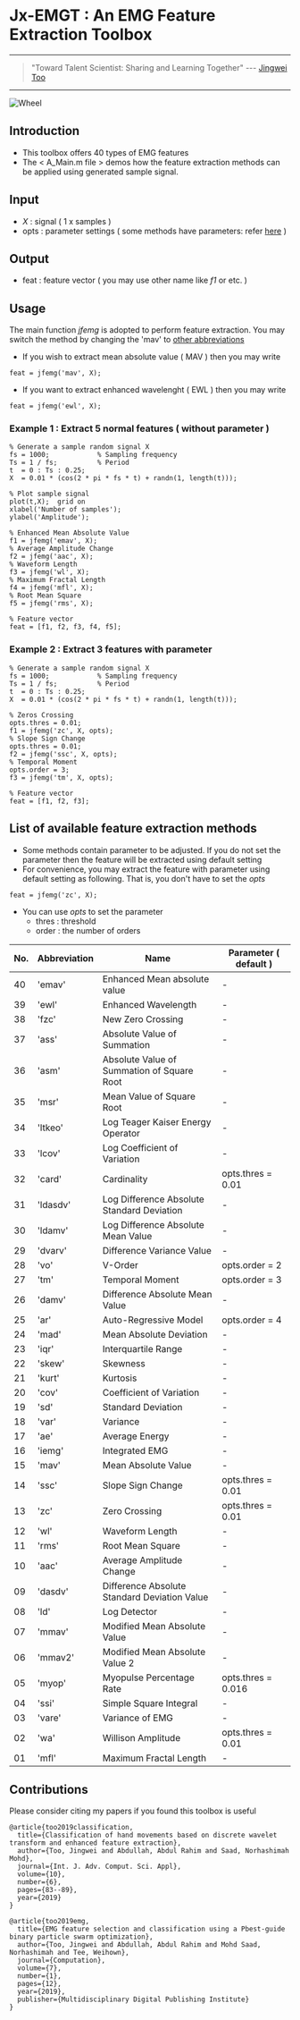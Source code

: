 # Jx-EMGT : An EMG Feature Extraction Toolbox

---
> "Toward Talent Scientist: Sharing and Learning Together"
>  --- [Jingwei Too](https://jingweitoo.wordpress.com/)
---

![Wheel](https://www.mathworks.com/matlabcentral/mlc-downloads/downloads/db6a0e07-32ec-4811-b2f8-55a80e53165e/23065655-7c83-43ba-93d5-2f4ad98c54a7/images/screenshot.PNG)


## Introduction

* This toolbox offers 40 types of EMG features 
* The < A_Main.m file > demos how the feature extraction methods can be applied using generated sample signal. 


## Input
* *X*   : signal ( 1 x samples )
* opts  : parameter settings ( some methods have parameters: refer [here](/README.md#list-of-available-feature-extraction-methods) )


## Output
* feat : feature vector ( you may use other name like *f1* or etc. ) 
    
    
## Usage
The main function *jfemg* is adopted to perform feature extraction. You may switch the method by changing the 'mav' to [other abbreviations](/README.md#list-of-available-feature-extraction-methods)
* If you wish to extract mean absolute value ( MAV ) then you may write
```code
feat = jfemg('mav', X);
```
* If you want to extract enhanced wavelenght ( EWL ) then you may write
```code
feat = jfemg('ewl', X);
```


### Example 1 : Extract 5 normal features ( without parameter )
```code 
% Generate a sample random signal X
fs = 1000;            % Sampling frequency 
Ts = 1 / fs;          % Period
t  = 0 : Ts : 0.25; 
X  = 0.01 * (cos(2 * pi * fs * t) + randn(1, length(t)));

% Plot sample signal
plot(t,X);  grid on
xlabel('Number of samples');
ylabel('Amplitude');

% Enhanced Mean Absolute Value
f1 = jfemg('emav', X); 
% Average Amplitude Change
f2 = jfemg('aac', X); 
% Waveform Length
f3 = jfemg('wl', X); 
% Maximum Fractal Length 
f4 = jfemg('mfl', X); 
% Root Mean Square
f5 = jfemg('rms', X); 

% Feature vector
feat = [f1, f2, f3, f4, f5];

```


### Example 2 : Extract 3 features with parameter    
```code
% Generate a sample random signal X
fs = 1000;            % Sampling frequency 
Ts = 1 / fs;          % Period
t  = 0 : Ts : 0.25; 
X  = 0.01 * (cos(2 * pi * fs * t) + randn(1, length(t)));

% Zeros Crossing
opts.thres = 0.01;
f1 = jfemg('zc', X, opts); 
% Slope Sign Change
opts.thres = 0.01;
f2 = jfemg('ssc', X, opts);
% Temporal Moment
opts.order = 3;
f3 = jfemg('tm', X, opts);

% Feature vector
feat = [f1, f2, f3];

```


## List of available feature extraction methods
* Some methods contain parameter to be adjusted. If you do not set the parameter then the feature will be extracted using default setting
* For convenience, you may extract the feature with parameter using default setting as following. That is, you don't have to set the *opts* 
```code
feat = jfemg('zc', X);
```
* You can use *opts* to set the parameter
    + thres : threshold
    + order : the number of orders


| No. | Abbreviation | Name                                         |  Parameter ( default )  |
|-----|--------------|----------------------------------------------|-------------------------|
| 40  | 'emav'       | Enhanced Mean absolute value                 | -                       |
| 39  | 'ewl'        | Enhanced Wavelength                          | -                       |
| 38  | 'fzc'        | New Zero Crossing                            | -                       |
| 37  | 'ass'        | Absolute Value of Summation                  | -                       |
| 36  | 'asm'        | Absolute Value of Summation of Square Root   | -                       |
| 35  | 'msr'        | Mean Value of Square Root                    | -                       |
| 34  | 'ltkeo'      | Log Teager Kaiser Energy Operator            | -                       |
| 33  | 'lcov'       | Log Coefficient of Variation                 | -                       |
| 32  | 'card'       | Cardinality                                  | opts.thres = 0.01       |
| 31  | 'ldasdv'     | Log Difference Absolute Standard Deviation   | -                       |
| 30  | 'ldamv'      | Log Difference Absolute Mean Value           | -                       |
| 29  | 'dvarv'      | Difference Variance Value                    | -                       |
| 28  | 'vo'         | V-Order                                      | opts.order = 2          |
| 27  | 'tm'         | Temporal Moment                              | opts.order = 3          |
| 26  | 'damv'       | Difference Absolute Mean Value               | -                       |
| 25  | 'ar'         | Auto-Regressive Model                        | opts.order = 4          |
| 24  | 'mad'        | Mean Absolute Deviation                      | -                       |
| 23  | 'iqr'        | Interquartile Range                          | -                       |
| 22  | 'skew'       | Skewness                                     | -                       |
| 21  | 'kurt'       | Kurtosis                                     | -                       |
| 20  | 'cov'        | Coefficient of Variation                     | -                       |
| 19  | 'sd'         | Standard Deviation                           | -                       |
| 18  | 'var'        | Variance                                     | -                       |
| 17  | 'ae'         | Average Energy                               | -                       |
| 16  | 'iemg'       | Integrated EMG                               | -                       |
| 15  | 'mav'        | Mean Absolute Value                          | -                       |
| 14  | 'ssc'        | Slope Sign Change                            | opts.thres = 0.01       |
| 13  | 'zc'         | Zero Crossing                                | opts.thres = 0.01       |
| 12  | 'wl'         | Waveform Length                              | -                       |
| 11  | 'rms'        | Root Mean Square                             | -                       |
| 10  | 'aac'        | Average Amplitude Change                     | -                       |
| 09  | 'dasdv'      | Difference Absolute Standard Deviation Value | -                       |
| 08  | 'ld'         | Log Detector                                 | -                       |
| 07  | 'mmav'       | Modified Mean Absolute Value                 | -                       |
| 06  | 'mmav2'      | Modified Mean Absolute Value 2               | -                       |
| 05  | 'myop'       | Myopulse Percentage Rate                     | opts.thres = 0.016      |
| 04  | 'ssi'        | Simple Square Integral                       | -                       |
| 03  | 'vare'       | Variance of EMG                              | -                       |
| 02  | 'wa'         | Willison Amplitude                           | opts.thres = 0.01       |
| 01  | 'mfl'        | Maximum Fractal Length                       | -                       |


## Contributions

Please consider citing my papers if you found this toolbox is useful

```code 
@article{too2019classification,
  title={Classification of hand movements based on discrete wavelet transform and enhanced feature extraction},
  author={Too, Jingwei and Abdullah, Abdul Rahim and Saad, Norhashimah Mohd},
  journal={Int. J. Adv. Comput. Sci. Appl},
  volume={10},
  number={6},
  pages={83--89},
  year={2019}
}

@article{too2019emg,
  title={EMG feature selection and classification using a Pbest-guide binary particle swarm optimization},
  author={Too, Jingwei and Abdullah, Abdul Rahim and Mohd Saad, Norhashimah and Tee, Weihown},
  journal={Computation},
  volume={7},
  number={1},
  pages={12},
  year={2019},
  publisher={Multidisciplinary Digital Publishing Institute}
}

```

